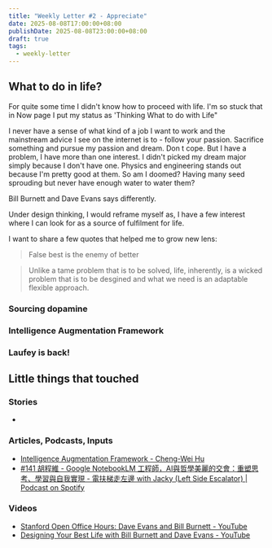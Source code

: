 ```yaml
---
title: "Weekly Letter #2 - Appreciate"
date: 2025-08-08T17:00:00+08:00
publishDate: 2025-08-08T23:00:00+08:00
draft: true
tags:
  - weekly-letter
---
```

## What to do in life?

For quite some time I didn't know how to proceed with life. I'm so stuck that in Now page I put my status as 'Thinking What to do with Life"



I never have a sense of what kind of a job I want to work and the mainstream advice I see on the internet is to - follow your passion. Sacrifice something and pursue my passion and dream. Don
t cope. But I have a problem, I have more than one interest.
I didn't picked my dream major simply because I don't have one. Physics and engineering stands out because I'm pretty good at them. 
So am I doomed? Having many seed sprouding but never have enough water to water them?

Bill Burnett and Dave Evans says differently.


Under design thinking, I would reframe myself as, I have a few interest where I can look for as a source of fulfilment for life.




I want to share a few quotes that helped me to grow new lens:
> False best is the enemy of better

> Unlike a tame problem that is to be solved, life, inherently, is a wicked problem that is to be desgined and what we need is an adaptable flexible approach.

### Sourcing dopamine

### Intelligence Augmentation Framework

### Laufey is back!

## Little things that touched
### Stories
- 
### Articles, Podcasts, Inputs
- [Intelligence Augmentation Framework - Cheng-Wei Hu](https://chengweihu.com/ahi-2-framework)
- [#141 胡程維 - Google NotebookLM 工程師，AI與哲學美麗的交會：重塑思考、學習與自我實現 - 電扶梯走左邊 with Jacky (Left Side Escalator)  \| Podcast on Spotify](https://open.spotify.com/episode/6KwntBPmLwuOAoHishqhe7?si=db4035462a284148)
### Videos
- [Stanford Open Office Hours: Dave Evans and Bill Burnett - YouTube](https://www.youtube.com/watch?v=YKEq5iEmMSo)
- [Designing Your Best Life with Bill Burnett and Dave Evans - YouTube](https://www.youtube.com/watch?v=1Na-gjMv2Y4)

